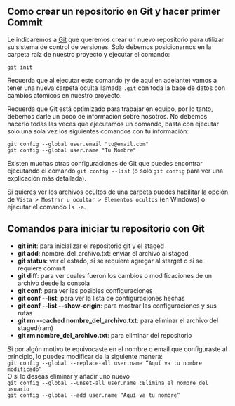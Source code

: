 ﻿## **Como crear un repositorio en Git y  hacer primer Commit**

Le indicaremos a  [Git](https://platzi.com/clases/1557-git-github/20215-que-es-git/)  que queremos crear un nuevo repositorio para utilizar su sistema de control de versiones. Solo debemos posicionarnos en la carpeta raíz de nuestro proyecto y ejecutar el comando:

```
git init

```

Recuerda que al ejecutar este comando (y de aquí en adelante) vamos a tener una nueva carpeta oculta llamada  `.git`  con toda la base de datos con cambios atómicos en nuestro proyecto.

Recuerda que Git está optimizado para trabajar en equipo, por lo tanto, debemos darle un poco de información sobre nosotros. No debemos hacerlo todas las veces que ejecutamos un comando, basta con ejecutar solo una sola vez los siguientes comandos con tu información:

```
git config --global user.email "tu@email.com"
git config --global user.name "Tu Nombre"

```

Existen muchas otras configuraciones de Git que puedes encontrar ejecutando el comando  `git config --list`  (o solo  `git config`  para ver una explicación más detallada).

Si quieres ver los archivos ocultos de una carpeta puedes habilitar la opción de  `Vista > Mostrar u ocultar > Elementos ocultos`  (en Windows) o ejecutar el comando  `ls -a`.

## Comandos para iniciar tu repositorio con Git

-   **git init**: para inicializar el repositorio git y el staged
-   **git add**: nombre_del_archivo.txt: enviar el archivo al staged
-   **git status**: ver el estado, si se requiere agregar al starget o si se requiere commit
- **git diff**: para ver cuales fueron los cambios o modificaciones de un archivo desde la consola
-   **git conf**: para ver las posibles configuraciones
-   **git conf --list**: para ver la lista de configuraciones hechas
-   **git conf --list --show-origin**: para mostrar las configuraciones y sus rutas
-   **git rm --cached nombre_del_archivo.txt**: para eliminar el archivo del staged(ram)
-   **git rm nombre_del_archivo.txt**: para eliminar del repositorio

Si por algún motivo te equivocaste en el nombre o email que configuraste al principio, lo puedes modificar de la siguiente manera:  
`git config --global --replace-all user.name “Aquí va tu nombre modificado”`  
O si lo deseas eliminar y añadir uno nuevo  
`git config --global --unset-all user.name :Elimina el nombre del usuario`  
`git config --global --add user.name “Aquí va tu nombre”`
